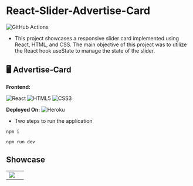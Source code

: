 # React-Slider-Advertise-Card

![GitHub Actions](https://img.shields.io/badge/github%20actions-%232671E5.svg?style=for-the-badge&logo=githubactions&logoColor=white)&nbsp;

- This project showcases a responsive slider card implemented using React, HTML, and CSS. The main objective of this project was to utilize the React hook useState to manage the state of the slider.


## 🖥️ Advertise-Card
**Frontend:**

![React](https://img.shields.io/badge/react-%2320232a.svg?style=for-the-badge&logo=react&logoColor=%2361DAFB)
![HTML5](https://img.shields.io/badge/html5-%23E34F26.svg?style=for-the-badge&logo=html5&logoColor=white)
![CSS3](https://img.shields.io/badge/css3-%231572B6.svg?style=for-the-badge&logo=css3&logoColor=white)


**Deployed On:**
![Heroku](https://img.shields.io/badge/heroku-%23430098.svg?style=for-the-badge&logo=heroku&logoColor=white)

* Two steps to run the application 

```
npm i 
```

```
npm run dev
```

## Showcase

<table>
  <tr>
    <td><img src="https://github.com/americanoame/React-Slider-Advertise-Card/assets/77306236/afedef7b-47a9-4ab3-8ceb-adbb17ad6be9"><td>
  </tr>
</table>
